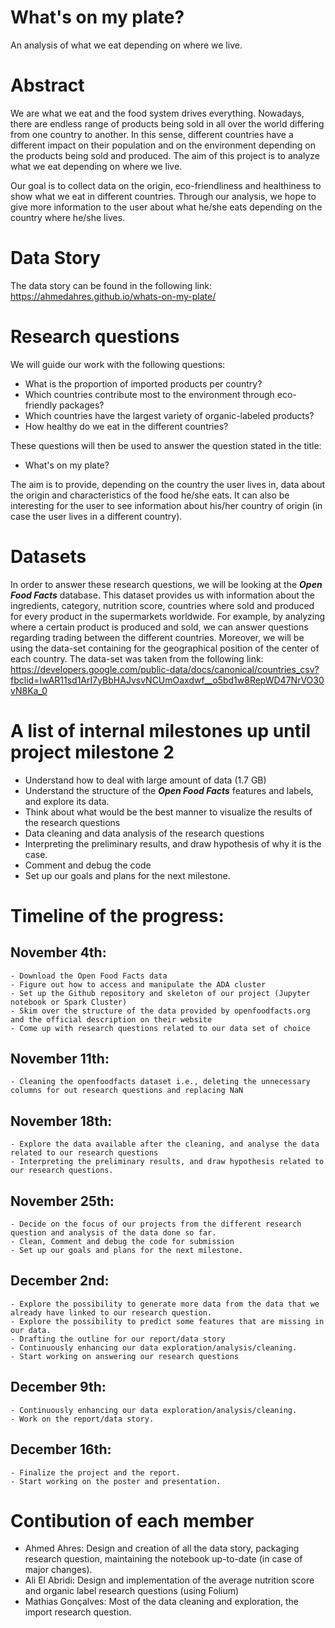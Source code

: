 # What's on my plate?
An analysis of what we eat depending on where we live.

# Abstract
We are what we eat and the food system drives everything. Nowadays, there are endless range of products being sold in all over the world differing from one country to another. In this sense, different countries have a different impact on their population and on the environment depending on the products being sold and produced.
The aim of this project is to analyze what we eat depending on where we live.

Our goal is to collect data on the origin, eco-friendliness and healthiness to show what we eat in different countries. 
Through our analysis, we hope to give more information to the user about what he/she eats depending on the country where he/she lives.  

# Data Story
The data story can be found in the following link: https://ahmedahres.github.io/whats-on-my-plate/

# Research questions
We will guide our work with the following questions:

- What is the proportion of imported products per country?
- Which countries contribute most to the environment through eco-friendly packages?
- Which countries have the largest variety of organic-labeled products?
- How healthy do we eat in the different countries?

These questions will then be used to answer the question stated in the title:

- What's on my plate?

The aim is to provide, depending on the country the user lives in, data about the origin and characteristics of the food he/she eats. It can also be interesting for the user to see information about his/her country of origin (in case the user lives in a different country).

# Datasets
In order to answer these research questions, we will be looking at the ***Open Food Facts*** database. This dataset provides us with information about the ingredients, category, nutrition score, countries where sold and produced for every product in the supermarkets worldwide. For example, by analyzing where a certain product is produced and sold, we can answer questions regarding trading between the different countries. Moreover, we will be using the data-set containing for the geographical position of the center of each country. The data-set was taken from the following link: https://developers.google.com/public-data/docs/canonical/countries_csv?fbclid=IwAR11sd1ArI7yBbHAJvsvNCUmOaxdwf__o5bd1w8RepWD47NrVO30vN8Ka_0

# A list of internal milestones up until project milestone 2
- Understand how to deal with large amount of data (1.7 GB)
- Understand the structure of the ***Open Food Facts*** features and labels, and explore its data.
- Think about what would be the best manner to visualize the results of the research questions
- Data cleaning and data analysis of the research questions
- Interpreting the preliminary results, and draw hypothesis of why it is the case.
- Comment and debug the code
- Set up our goals and plans for the next milestone.


# Timeline of the progress:

## November 4th:
    - Download the Open Food Facts data
    - Figure out how to access and manipulate the ADA cluster
    - Set up the Github repository and skeleton of our project (Jupyter notebook or Spark Cluster)
    - Skim over the structure of the data provided by openfoodfacts.org and the official description on their website
    - Come up with research questions related to our data set of choice

## November 11th:
    - Cleaning the openfoodfacts dataset i.e., deleting the unnecessary columns for out research questions and replacing NaN

## November 18th: 
    - Explore the data available after the cleaning, and analyse the data related to our research questions
    - Interpreting the preliminary results, and draw hypothesis related to our research questions.

## November 25th:
    - Decide on the focus of our projects from the different research question and analysis of the data done so far.
    - Clean, Comment and debug the code for submission
    - Set up our goals and plans for the next milestone.

## December 2nd:
    - Explore the possibility to generate more data from the data that we already have linked to our research question.
    - Explore the possibility to predict some features that are missing in our data.
    - Drafting the outline for our report/data story
    - Continuously enhancing our data exploration/analysis/cleaning.
    - Start working on answering our research questions
    
## December 9th:
    - Continuously enhancing our data exploration/analysis/cleaning.
    - Work on the report/data story.
    
## December 16th:
    - Finalize the project and the report.
    - Start working on the poster and presentation.

# Contibution of each member
- Ahmed Ahres: Design and creation of all the data story, packaging research question, maintaining the notebook up-to-date (in case of major changes).
- Ali El Abridi: Design and implementation of the average nutrition score and organic label research questions (using Folium)
- Mathias Gonçalves: Most of the data cleaning and exploration, the import research question.
